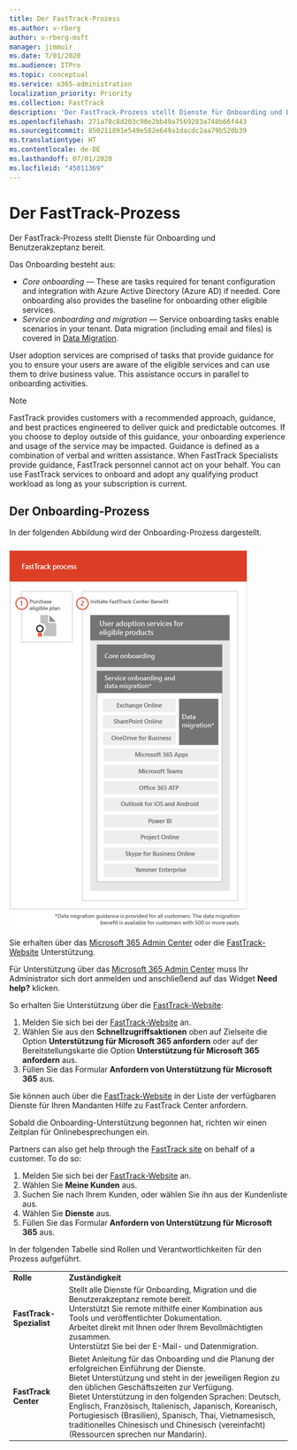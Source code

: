 ```yaml
---
title: Der FastTrack-Prozess
ms.author: v-rberg
author: v-rberg-msft
manager: jimmuir
ms.date: 7/01/2020
ms.audience: ITPro
ms.topic: conceptual
ms.service: o365-administration
localization_priority: Priority
ms.collection: FastTrack
description: 'Der FastTrack-Prozess stellt Dienste für Onboarding und Benutzerakzeptanz bereit. '
ms.openlocfilehash: 271a78c8d203c90e2bb49a7569283a748b66f443
ms.sourcegitcommit: 850211891e549e582e649a1dacdc2aa79b520b39
ms.translationtype: HT
ms.contentlocale: de-DE
ms.lasthandoff: 07/01/2020
ms.locfileid: "45011369"
---
```

# <a name="the-fasttrack-process"></a>Der FastTrack-Prozess

Der FastTrack-Prozess stellt Dienste für Onboarding und Benutzerakzeptanz bereit.  
  
Das Onboarding besteht aus:
  
- *Core onboarding* — These are tasks required for tenant configuration and integration with Azure Active Directory (Azure AD) if needed. Core onboarding also provides the baseline for onboarding other eligible services. 
- *Service onboarding and migration* — Service onboarding tasks enable scenarios in your tenant. Data migration (including email and files) is covered in [Data Migration](O365-data-migration.md). 
    
User adoption services are comprised of tasks that provide guidance for you to ensure your users are aware of the eligible services and can use them to drive business value. This assistance occurs in parallel to onboarding activities.
  
> [!NOTE]
> FastTrack provides customers with a recommended approach, guidance, and best practices engineered to deliver quick and predictable outcomes. If you choose to deploy outside of this guidance, your onboarding experience and usage of the service may be impacted. Guidance is defined as a combination of verbal and written assistance. When FastTrack Specialists provide guidance, FastTrack personnel cannot act on your behalf. You can use FastTrack services to onboard and adopt any qualifying product workload as long as your subscription is current. 
  
## <a name="the-onboarding-process"></a>Der Onboarding-Prozess

In der folgenden Abbildung wird der Onboarding-Prozess dargestellt.
  
![Zeitrahmen für die Nutzung des Onboarding-Angebots](media/o365-onboarding-timeline-m365-apps.png)
  
Sie erhalten über das [Microsoft 365 Admin Center](https://go.microsoft.com/fwlink/?linkid=2032704) oder die [FastTrack-Website](https://go.microsoft.com/fwlink/?linkid=780698) Unterstützung. 

Für Unterstützung über das [Microsoft 365 Admin Center](https://go.microsoft.com/fwlink/?linkid=2032704) muss Ihr Administrator sich dort anmelden und anschließend auf das Widget **Need help?** klicken. 

So erhalten Sie Unterstützung über die [FastTrack-Website](https://go.microsoft.com/fwlink/?linkid=780698): 
1.    Melden Sie sich bei der [FastTrack-Website](https://go.microsoft.com/fwlink/?linkid=780698) an. 
2.    Wählen Sie aus den **Schnellzugriffsaktionen** oben auf Zielseite die Option **Unterstützung für Microsoft 365 anfordern** oder auf der Bereitstellungskarte die Option **Unterstützung für Microsoft 365 anfordern** aus.
3.    Füllen Sie das Formular **Anfordern von Unterstützung für Microsoft 365** aus. 
  
 Sie können auch über die [FastTrack-Website](https://go.microsoft.com/fwlink/?linkid=780698) in der Liste der verfügbaren Dienste für Ihren Mandanten Hilfe zu FastTrack Center anfordern.  
    
 Sobald die Onboarding-Unterstützung begonnen hat, richten wir einen Zeitplan für Onlinebesprechungen ein.
    
Partners can also get help through the [FastTrack site](https://go.microsoft.com/fwlink/?linkid=780698) on behalf of a customer. To do so:
1.    Melden Sie sich bei der [FastTrack-Website](https://go.microsoft.com/fwlink/?linkid=780698) an. 
2.    Wählen Sie **Meine Kunden** aus.
3.    Suchen Sie nach Ihrem Kunden, oder wählen Sie ihn aus der Kundenliste aus.
4.    Wählen Sie **Dienste** aus.
5.    Füllen Sie das Formular **Anfordern von Unterstützung für Microsoft 365** aus. 

In der folgenden Tabelle sind Rollen und Verantwortlichkeiten für den Prozess aufgeführt.
    
|||
|:-----|:-----|
|**Rolle** <br/> |**Zuständigkeit** <br/> |
|**FastTrack-Spezialist** <br/> |Stellt alle Dienste für Onboarding, Migration und die Benutzerakzeptanz remote bereit.  <br/> Unterstützt Sie remote mithilfe einer Kombination aus Tools und veröffentlichter Dokumentation. <br/> Arbeitet direkt mit Ihnen oder Ihrem Bevollmächtigten zusammen. <br/> Unterstützt Sie bei der E-Mail- und Datenmigration.|
|**FastTrack Center**  <br/> |Bietet Anleitung für das Onboarding und die Planung der erfolgreichen Einführung der Dienste.  <br/> Bietet Unterstützung und steht in der jeweiligen Region zu den üblichen Geschäftszeiten zur Verfügung. <br/> Bietet Unterstützung in den folgenden Sprachen: Deutsch, Englisch, Französisch, Italienisch, Japanisch, Koreanisch, Portugiesisch (Brasilien), Spanisch, Thai, Vietnamesisch, traditionelles Chinesisch und Chinesisch (vereinfacht) (Ressourcen sprechen nur Mandarin).|
